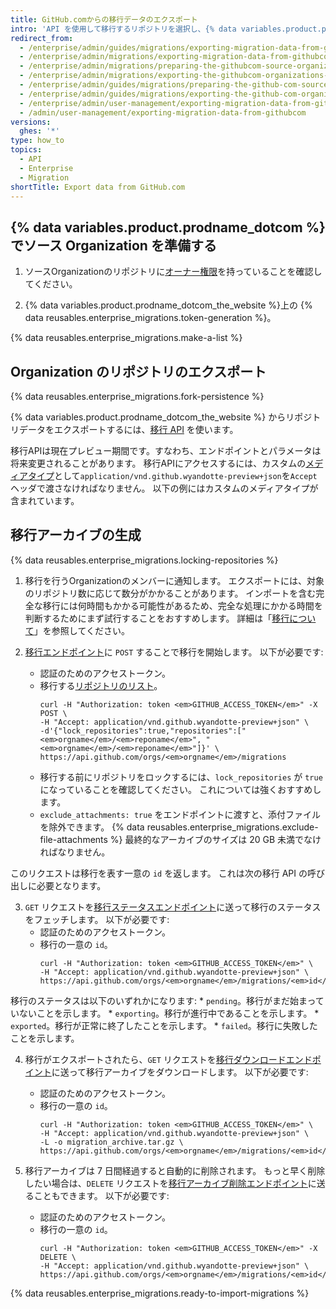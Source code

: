 ```yaml
---
title: GitHub.comからの移行データのエクスポート
intro: 'API を使用して移行するリポジトリを選択し、{% data variables.product.prodname_ghe_server %} インスタンスにインポートできる移行アーカイブを生成することで、{% data variables.product.prodname_dotcom_the_website %} 上の Organization から移行データをエクスポートできます。'
redirect_from:
  - /enterprise/admin/guides/migrations/exporting-migration-data-from-github-com
  - /enterprise/admin/migrations/exporting-migration-data-from-githubcom
  - /enterprise/admin/migrations/preparing-the-githubcom-source-organization
  - /enterprise/admin/migrations/exporting-the-githubcom-organizations-repositories
  - /enterprise/admin/guides/migrations/preparing-the-github-com-source-organization
  - /enterprise/admin/guides/migrations/exporting-the-github-com-organization-s-repositories
  - /enterprise/admin/user-management/exporting-migration-data-from-githubcom
  - /admin/user-management/exporting-migration-data-from-githubcom
versions:
  ghes: '*'
type: how_to
topics:
  - API
  - Enterprise
  - Migration
shortTitle: Export data from GitHub.com
---
```


## {% data variables.product.prodname_dotcom %} でソース Organization を準備する

1. ソースOrganizationのリポジトリに[オーナー権限](/articles/permission-levels-for-an-organization/)を持っていることを確認してください。

2. {% data variables.product.prodname_dotcom_the_website %}上の {% data reusables.enterprise_migrations.token-generation %}。

{% data reusables.enterprise_migrations.make-a-list %}

## Organization のリポジトリのエクスポート

{% data reusables.enterprise_migrations.fork-persistence %}

{% data variables.product.prodname_dotcom_the_website %} からリポジトリデータをエクスポートするには、<a href="/rest/reference/migrations" class="dotcom-only">移行 API</a> を使います。

移行APIは現在プレビュー期間です。すなわち、エンドポイントとパラメータは将来変更されることがあります。 移行APIにアクセスするには、カスタムの[メディアタイプ](/rest/overview/media-types)として`application/vnd.github.wyandotte-preview+json`を`Accept`ヘッダで渡さなければなりません。 以下の例にはカスタムのメディアタイプが含まれています。

## 移行アーカイブの生成

{% data reusables.enterprise_migrations.locking-repositories %}

1. 移行を行うOrganizationのメンバーに通知します。 エクスポートには、対象のリポジトリ数に応じて数分がかかることがあります。 インポートを含む完全な移行には何時間もかかる可能性があるため、完全な処理にかかる時間を判断するためにまず試行することをおすすめします。 詳細は「[移行について](/enterprise/admin/migrations/about-migrations#types-of-migrations)」を参照してください。

2. <a href="/rest/reference/migrations#start-an-organization-migration" class="dotcom-only">移行エンドポイント</a>に `POST` することで移行を開始します。 以下が必要です:
    * 認証のためのアクセストークン。
    * 移行する[リポジトリのリスト](/rest/reference/repos#list-organization-repositories)。
      ```shell
      curl -H "Authorization: token <em>GITHUB_ACCESS_TOKEN</em>" -X POST \
      -H "Accept: application/vnd.github.wyandotte-preview+json" \
      -d'{"lock_repositories":true,"repositories":["<em>orgname</em>/<em>reponame</em>", "<em>orgname</em>/<em>reponame</em>"]}' \
      https://api.github.com/orgs/<em>orgname</em>/migrations
      ```
    *  移行する前にリポジトリをロックするには、`lock_repositories` が `true` になっていることを確認してください。 これについては強くおすすめします。
    * `exclude_attachments: true` をエンドポイントに渡すと、添付ファイルを除外できます。 {% data reusables.enterprise_migrations.exclude-file-attachments %} 最終的なアーカイブのサイズは 20 GB 未満でなければなりません。

  このリクエストは移行を表す一意の `id` を返します。 これは次の移行 API の呼び出しに必要となります。

3. `GET` リクエストを<a href="/rest/reference/migrations#get-an-organization-migration-status" class="dotcom-only">移行ステータスエンドポイント</a>に送って移行のステータスをフェッチします。 以下が必要です:
    * 認証のためのアクセストークン。
    * 移行の一意の `id`。
      ```shell
      curl -H "Authorization: token <em>GITHUB_ACCESS_TOKEN</em>" \
      -H "Accept: application/vnd.github.wyandotte-preview+json" \
      https://api.github.com/orgs/<em>orgname</em>/migrations/<em>id</em>
      ```

  移行のステータスは以下のいずれかになります:
    * `pending`。移行がまだ始まっていないことを示します。
    * `exporting`。移行が進行中であることを示します。
    * `exported`。移行が正常に終了したことを示します。
    * `failed`。移行に失敗したことを示します。

4. 移行がエクスポートされたら、`GET` リクエストを<a href="/rest/reference/migrations#download-an-organization-migration-archive" class="dotcom-only">移行ダウンロードエンドポイント</a>に送って移行アーカイブをダウンロードします。 以下が必要です:
    * 認証のためのアクセストークン。
    * 移行の一意の `id`。
      ```shell
      curl -H "Authorization: token <em>GITHUB_ACCESS_TOKEN</em>" \
      -H "Accept: application/vnd.github.wyandotte-preview+json" \
      -L -o migration_archive.tar.gz \
      https://api.github.com/orgs/<em>orgname</em>/migrations/<em>id</em>/archive
      ```

5. 移行アーカイブは 7 日間経過すると自動的に削除されます。 もっと早く削除したい場合は、`DELETE` リクエストを<a href="/rest/reference/migrations#delete-an-organization-migration-archive" class="dotcom-only">移行アーカイブ削除エンドポイント</a>に送ることもできます。 以下が必要です:
    * 認証のためのアクセストークン。
    * 移行の一意の `id`。
      ```shell
      curl -H "Authorization: token <em>GITHUB_ACCESS_TOKEN</em>" -X DELETE \
      -H "Accept: application/vnd.github.wyandotte-preview+json" \
      https://api.github.com/orgs/<em>orgname</em>/migrations/<em>id</em>/archive
      ```
{% data reusables.enterprise_migrations.ready-to-import-migrations %}
